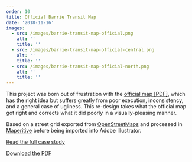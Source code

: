 ```yaml
---
order: 10
title: Official Barrie Transit Map
date: '2018-11-16'
images:
  - src: /images/barrie-transit-map-official.png
    alt: ''
    title: ''
  - src: /images/barrie-transit-map-official-central.png
    alt: ''
    title: ''
  - src: /images/barrie-transit-map-official-north.png
    alt: ''
    title: ''
---
```


This project was born out of frustration with the [official map [PDF]](https://www.barrie.ca/Living/Getting%20Around/BarrieTransit/Documents/Barrie-Transit-Network-Map.pdf), which has the right idea but suffers greatly from poor execution, inconsistency, and a general case of ugliness. This re-design takes what the official map got right and corrects what it did poorly in a visually-pleasing manner.

Based on a street grid exported from [OpenStreetMaps](https://www.openstreetmap.org/#map=13/44.3748/-79.6832) and processed in [Maperitive](http://maperitive.net/) before being imported into Adobe Illustrator.

[Read the full case study](/case-studies/barrie-transit-map.html)

[Download the PDF](/static/barrie-transit-map.pdf)
